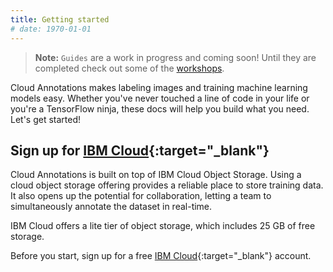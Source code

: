 ```yaml
---
title: Getting started
# date: 1970-01-01
---
```


> **Note:** `Guides` are a work in progress and coming soon! Until they are completed check out some of the [workshops](/workshops).

Cloud Annotations makes labeling images and training machine learning models easy.
Whether you've never touched a line of code in your life or you're a TensorFlow ninja, these docs will help you build what you need. Let's get started!

## Sign up for [IBM Cloud](https://ibm.biz/cloud-annotations-sign-up){:target="_blank"}
Cloud Annotations is built on top of IBM Cloud Object Storage.
Using a cloud object storage offering provides a reliable place to store training data.
It also opens up the potential for collaboration, letting a team to simultaneously annotate the dataset in real-time.

IBM Cloud offers a lite tier of object storage, which includes 25 GB of free storage.

Before you start, sign up for a free [IBM Cloud](https://ibm.biz/cloud-annotations-sign-up){:target="_blank"} account.